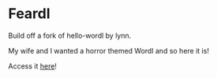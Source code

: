 # Feardl

Build off a fork of hello-wordl by lynn.

My wife and I wanted a horror themed Wordl and so here it is!

Access it <a href='https://reminator.github.io/feardle/'>here</a>!
